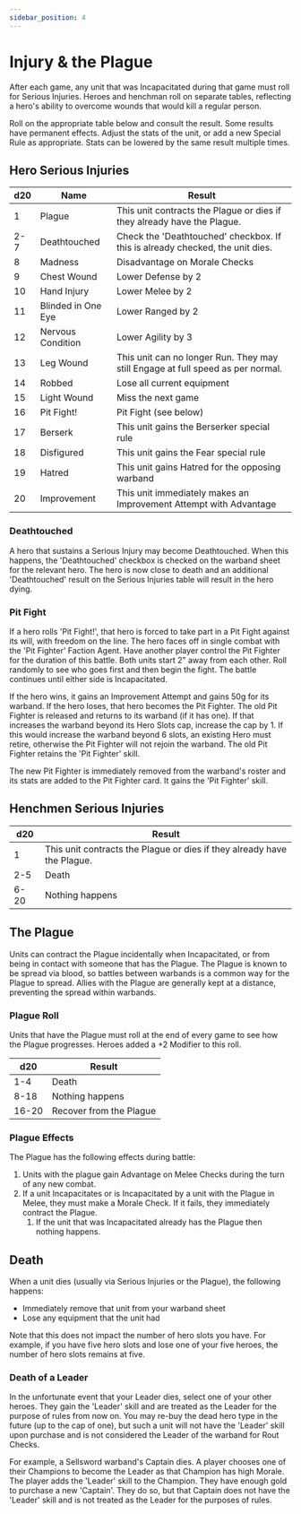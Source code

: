 ```yaml
---
sidebar_position: 4
---
```

# Injury & the Plague

After each game, any unit that was Incapacitated during that game must roll for Serious Injuries. Heroes and henchman roll on separate tables, reflecting a hero's ability to overcome wounds that would kill a regular person.

Roll on the appropriate table below and consult the result. Some results have permanent effects. Adjust the stats of the unit, or add a new Special Rule as appropriate. Stats can be lowered by the same result multiple times.
## Hero Serious Injuries

| d20 | Name               | Result                                                                          |
| --- | ------------------ | ------------------------------------------------------------------------------- |
| 1   | Plague             | This unit contracts the Plague or dies if they already have the Plague.         |
| 2-7 | Deathtouched       | Check the 'Deathtouched' checkbox. If this is already checked, the unit dies.   |
| 8   | Madness            | Disadvantage on Morale Checks                                                   |
| 9   | Chest Wound        | Lower Defense by 2                                                              |
| 10  | Hand Injury        | Lower Melee by 2                                                                |
| 11  | Blinded in One Eye | Lower Ranged by 2                                                               |
| 12  | Nervous Condition  | Lower Agility by 3                                                              |
| 13  | Leg Wound          | This unit can no longer Run. They may still Engage at full speed as per normal. |
| 14  | Robbed             | Lose all current equipment                                                      |
| 15  | Light Wound        | Miss the next game                                                              |
| 16  | Pit Fight!         | Pit Fight (see below)                                                           |
| 17  | Berserk            | This unit gains the Berserker special rule                                      |
| 18  | Disfigured         | This unit gains the Fear special rule                                           |
| 19  | Hatred             | This unit gains Hatred for the opposing warband                                 |
| 20  | Improvement        | This unit immediately makes an Improvement Attempt with Advantage               |

### Deathtouched

A hero that sustains a Serious Injury may become Deathtouched. When this happens, the 'Deathtouched' checkbox is checked on the warband sheet for the relevant hero. The hero is now close to death and an additional 'Deathtouched' result on the Serious Injuries table will result in the hero dying.
### Pit Fight

If a hero rolls 'Pit Fight!', that hero is forced to take part in a Pit Fight against its will, with freedom on the line. The hero faces off in single combat with the 'Pit Fighter' Faction Agent. Have another player control the Pit Fighter for the duration of this battle. Both units start 2" away from each other. Roll randomly to see who goes first and then begin the fight. The battle continues until either side is Incapacitated.

If the hero wins, it gains an Improvement Attempt and gains 50g for its warband. If the hero loses, that hero becomes the Pit Fighter. The old Pit Fighter is released and returns to its warband (if it has one). If that increases the warband beyond its Hero Slots cap, increase the cap by 1. If this would increase the warband beyond 6 slots, an existing Hero must retire, otherwise the Pit Fighter will not rejoin the warband. The old Pit Fighter retains the 'Pit Fighter' skill.

The new Pit Fighter is immediately removed from the warband's roster and its stats are added to the Pit Fighter card. It gains the 'Pit Fighter' skill.

## Henchmen Serious Injuries

| d20  | Result                                                                  |
| ---- | ----------------------------------------------------------------------- |
| 1    | This unit contracts the Plague or dies if they already have the Plague. |
| 2-5  | Death                                                                   |
| 6-20 | Nothing happens                                                         |


## The Plague

Units can contract the Plague incidentally when Incapacitated, or from being in contact with someone that has the Plague. The Plague is known to be spread via blood, so battles between warbands is a common way for the Plague to spread. Allies with the Plague are generally kept at a distance, preventing the spread within warbands.
### Plague Roll

Units that have the Plague must roll at the end of every game to see how the Plague progresses. Heroes added a +2 Modifier to this roll.

| d20   | Result                  |
| ----- | ----------------------- |
| 1-4   | Death                   |
| 8-18  | Nothing happens         |
| 16-20 | Recover from the Plague |

### Plague Effects

The Plague has the following effects during battle:

1. Units with the plague gain Advantage on Melee Checks during the turn of any new combat.
2. If a unit Incapacitates or is Incapacitated by a unit with the Plague in Melee, they must make a Morale Check. If it fails, they immediately contract the Plague.
	1. If the unit that was Incapacitated already has the Plague then nothing happens.

## Death

When a unit dies (usually via Serious Injuries or the Plague), the following happens:
* Immediately remove that unit from your warband sheet
* Lose any equipment that the unit had

Note that this does not impact the number of hero slots you have. For example, if you have five hero slots and lose one of your five heroes, the number of hero slots remains at five.


### Death of a Leader

In the unfortunate event that your Leader dies, select one of your other heroes. They gain the 'Leader' skill and are treated as the Leader for the purpose of rules from now on. You may re-buy the dead hero type in the future (up to the cap of one), but such a unit will not have the 'Leader' skill upon purchase and is not considered the Leader of the warband for Rout Checks.

For example, a Sellsword warband's Captain dies. A player chooses one of their Champions to become the Leader as that Champion has high Morale. The player adds the 'Leader' skill to the Champion. They have enough gold to purchase a new 'Captain'. They do so, but that Captain does not have the 'Leader' skill and is not treated as the Leader for the purposes of rules.